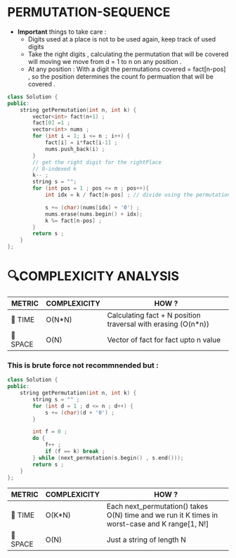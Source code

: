 # PERMUTATION-SEQUENCE

- **Important** things to take care :
  - Digits used at a place is not to be used again, keep track of used digits 
  - Take the right digits , calculating the permutation that will be covered will moving we move from d = 1 to n on any position .
  - At any position : With a digit the permutations covered = fact[n-pos] , so the position determines the count fo permuation that will be covered .

```cpp
class Solution {
public:
    string getPermutation(int n, int k) {
        vector<int> fact(n+1) ;
        fact[0] =1 ;
        vector<int> nums ;
        for (int i = 1; i <= n ; i++) {
            fact[i] = i*fact[i-1] ;
            nums.push_back(i) ;
        }
        // get the right digit for the rightPlace 
        // 0-indexed k
        k-- ;
        string s = "";
        for (int pos = 1 ; pos <= n ; pos++){
            int idx = k / fact[n-pos] ; // divide using the permutation cnt

            s += (char)(nums[idx] + '0') ;
            nums.erase(nums.begin() + idx);
            k %= fact[n-pos] ;
        }
        return s ; 
    }
};
```


# 🔍COMPLEXICITY ANALYSIS

| METRIC   | COMPLEXICITY  |    HOW ? |
|-----------|-------------|------------|
| 🧭 TIME  |  O(N*N)    |  Calculating fact + N position traversal with erasing (O(n*n)) |
| 🧠 SPACE |  O(N)      |   Vector of fact for fact upto n value |


### This is brute force not recommnended but :
```cpp
class Solution {
public:
    string getPermutation(int n, int k) {
        string s = "" ;
        for (int d = 1 ; d <= n ; d++) {
            s += (char)(d + '0') ;
        }

        int f = 0 ;
        do {
            f++ ;
            if (f == k) break ;
        } while (next_permutation(s.begin() , s.end()));
        return s ;
    }
};
```
| METRIC   | COMPLEXICITY  |    HOW ? |
|-----------|-------------|------------|
| 🧭 TIME  |  O(K*N)    |  Each next_permutation() takes O(N) time and we run it K times in worst-case and K range[1, N!] |
| 🧠 SPACE |  O(N)      |   Just a string of length N |
